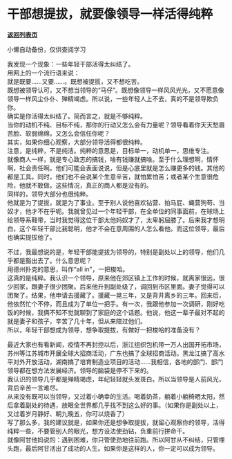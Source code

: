 # 干部想提拔，就要像领导一样活得纯粹

[**返回列表页**](/gzh/费曼的小茶馆)

小懒自动备份，仅供查阅学习

我发现一个现象：一些年轻干部活得太纠结了。  
用网上的一个流行语来说：  
就是既要……又要……。既想被提拔，又不想吃苦。  
既想被领导认可，又不想当领导的“马仔”。既想像领导一样风风光光，又不愿意像领导一样风尘仆仆、殚精竭虑。所以说，一些年轻人上不去，真的不是领导欺负你。  
确实是你活得太纠结了。简而言之，就是不够纯粹。  
当你的动机不纯、目标不纯，那你的行动又怎么会有力量呢？领导看着你天天愁眉苦脸、软弱绵绵，又怎么会信任你呢？  
其实，如果你细心观察，大部分领导活得都很纯粹。  
注意，是纯粹，不是纯洁。纯粹的意思是，目标单一，动机单一，思维专注。  
就像商人一样，就是专心致志的搞钱，啥有钱赚就搞啥。至于什么理想啊，情怀啊，社会责任啊。他们可能会表面说说，但是心底里就是怎么赚更多的钱。其他的都是工具。同时，他们也不会说某个生意辛苦，就怕累怕苦；或者某个生意很危险，他就不敢做。这些情况，真正的商人都是没有的。  
同样的，领导大部分也很纯粹。  
他就是为了提拔，就是为了事业。至于别人说他喜欢钻营、拍马屁、蝇营狗苟、当奴才，他才不在乎呢。我就曾见过一个年轻干部，在全单位的同事面前，在球场上给领导系鞋带，当时我觉得这位干部太他妈奴才了，太卑躬屈膝了。后来我才想明白，这个年轻干部比我聪明，他才不会在意周围的人怎么看他。而这位领导，最后也确实提拔他了。  
  
不过，我最想说的是，年轻干部能提拔为领导的，特别是副处以上的领导，他们几乎都是豁出去了。什么意思呢？  
用德州扑克的意思，叫作“all in"，一把梭哈。  
这真的是纯粹。我认识一个领导，原来他在郊区镇上工作的时候，就离家很远，很少回家，跟妻子很少团聚。后来他升到副处级了，调回到市区里面。妻子觉得可以团聚了。结果，他申请去援藏了。援藏一晃三年，又是背井离乡的三年。回来后，他依然忙个不停，而且成为了单位一把手。有一次，我跟他参加一次调研，刚好吃饭的时候，我俩不知不觉就聊到了家庭的这个话题。他说，他这一辈子最对不起的就是妻子和孩子，辛苦了几十年，但从来陪过他们。  
所以，年轻干部想成为领导，想争取提拔，有做好一把梭哈的准备没有？  
  
最近大家也有看新闻，疫情不再封控以后，浙江组织包机带一万人出国开拓市场，苏州等江苏城市开展全球大招商活动，广东也搞了全球招商活动。黑龙江搞了高水平对外开放活动，湖南搞了培育制造业项目的活动……我相信，各地的部门、部门领导都在想方法发展经济。领导的脑袋是停不下来的。  
我认识的领导几乎都是殚精竭虑，年纪轻轻就头发斑白。所以当领导是人前风光，背后辛苦一言难尽。  
从来没有既可以当领导，又过着小确幸的生活。喝着奶茶，躺着小躺椅晒太阳，然后拿着副处的待遇，放眼全世界都几乎找不到这么好的事。（如果你是副处以上，又过着岁月静好、朝九晚五，你可以烧香了）  
写了那么多，我的建议就是，如果你还是想争取提拔，就留心观察你的领导，活得纯粹一些，不要管别人的眼光，想方设法使劲钻，负重前行拼命干。  
就像阿甘他妈说的：遇到困难，你只管使劲地往前跑。所以阿甘从不纠结，只管埋头跑，最后阿甘活出了成功的人生。如果你是这样的人，你一定可以成为领导。

  

